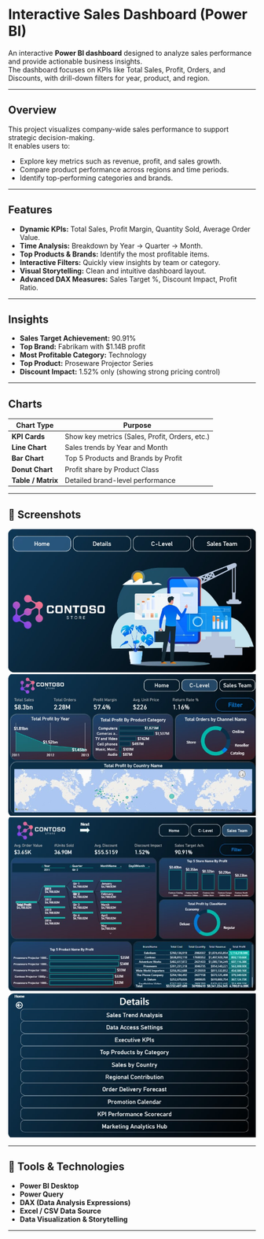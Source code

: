 #  Interactive Sales Dashboard (Power BI)

An interactive **Power BI dashboard** designed to analyze sales performance and provide actionable business insights.  
The dashboard focuses on KPIs like Total Sales, Profit, Orders, and Discounts, with drill-down filters for year, product, and region.

---

##  Overview

This project visualizes company-wide sales performance to support strategic decision-making.  
It enables users to:
- Explore key metrics such as revenue, profit, and sales growth.
- Compare product performance across regions and time periods.
- Identify top-performing categories and brands.

---

##  Features

- **Dynamic KPIs:** Total Sales, Profit Margin, Quantity Sold, Average Order Value.  
- **Time Analysis:** Breakdown by Year → Quarter → Month.  
- **Top Products & Brands:** Identify the most profitable items.  
- **Interactive Filters:** Quickly view insights by team or category.  
- **Visual Storytelling:** Clean and intuitive dashboard layout.  
- **Advanced DAX Measures:** Sales Target %, Discount Impact, Profit Ratio.

---

##  Insights

- **Sales Target Achievement:** 90.91%  
- **Top Brand:** Fabrikam with $1.14B profit  
- **Most Profitable Category:** Technology  
- **Top Product:** Proseware Projector Series  
- **Discount Impact:** 1.52% only (showing strong pricing control)

---

##  Charts

| Chart Type | Purpose |
|-------------|----------|
| **KPI Cards** | Show key metrics (Sales, Profit, Orders, etc.) |
| **Line Chart** | Sales trends by Year and Month |
| **Bar Chart** | Top 5 Products and Brands by Profit |
| **Donut Chart** | Profit share by Product Class |
| **Table / Matrix** | Detailed brand-level performance |

---

## 📸 Screenshots

![Home.jpg](Home.jpg)
![C Level.jpg](C%20Level.jpg)
![Sales Team.jpg](Sales%20Team.jpg)
![Details.jpg](Details.jpg)


---

## 🧩 Tools & Technologies

- **Power BI Desktop**
- **Power Query**
- **DAX (Data Analysis Expressions)**
- **Excel / CSV Data Source**
- **Data Visualization & Storytelling**

---



